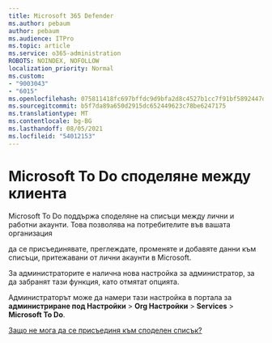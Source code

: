 ```yaml
---
title: Microsoft 365 Defender
ms.author: pebaum
author: pebaum
ms.audience: ITPro
ms.topic: article
ms.service: o365-administration
ROBOTS: NOINDEX, NOFOLLOW
localization_priority: Normal
ms.custom:
- "9003043"
- "6015"
ms.openlocfilehash: 075811418fc697bffdc9d9bfa2d8c4527b1cc7f91bf5892447d099f1c5ee6140
ms.sourcegitcommit: b5f7da89a650d2915dc652449623c78be6247175
ms.translationtype: MT
ms.contentlocale: bg-BG
ms.lasthandoff: 08/05/2021
ms.locfileid: "54012153"
---
```

# <a name="microsoft-to-do-cross-tenant-sharing"></a>Microsoft To Do споделяне между клиента

Microsoft To Do поддържа споделяне на списъци между лични и работни акаунти. Това позволява на потребителите във вашата организация

да се присъединявате, преглеждате, променяте и добавяте данни към списъци, притежавани от лични акаунти в Microsoft.

За администраторите е налична нова настройка за администратор, за да забранят тази функция, като отмятат опцията.

Администраторът може да намери тази настройка в портала за **администриране под Настройки**  >  **Org Настройки**  >  **Services**  >  **Microsoft To Do**.  

[Защо не мога да се присъединя към споделен списък?](https://support.microsoft.com/office/why-can-t-i-join-a-shared-list-3a6195de-e3a8-437a-b562-7c8c011dc574?ui=en-us&rs=en-us&ad=us)